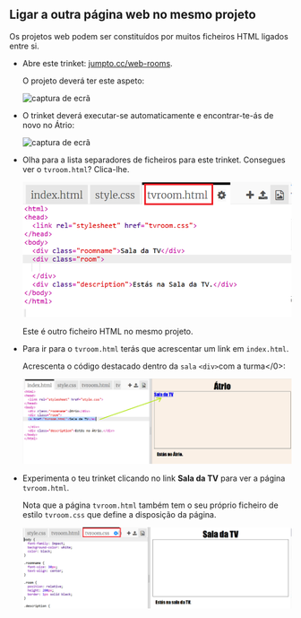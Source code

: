 ## Ligar a outra página web no mesmo projeto

Os projetos web podem ser constituídos por muitos ficheiros HTML ligados entre si.

+ Abre este trinket: <a href="https://trinket.io/html/1625d7c4cf" target="_blank">jumpto.cc/web-rooms</a>.
    
    O projeto deverá ter este aspeto:
    
    ![captura de ecrã](images/rooms-starter.png)

+ O trinket deverá executar-se automaticamente e encontrar-te-ás de novo no Átrio:
    
    ![captura de ecrã](images/rooms-hall-start.png)

+ Olha para a lista separadores de ficheiros para este trinket. Consegues ver o `tvroom.html`? Clica-lhe.
    
    ![captura de ecrã](images/rooms-tvroom-html.png)
    
    Este é outro ficheiro HTML no mesmo projeto.

+ Para ir para o `tvroom.html` terás que acrescentar um link em `index.html`.
    
    Acrescenta o código destacado dentro da `sala` `<div>`com a turma</0>:
    
    ![captura de ecrã](images/rooms-link-tvroom.png)

+ Experimenta o teu trinket clicando no link **Sala da TV** para ver a página `tvroom.html`.
    
    Nota que a página `tvroom.html` também tem o seu próprio ficheiro de estilo `tvroom.css` que define a disposição da página.
    
    ![captura de ecrã](images/rooms-tvroom-unstyled.png)